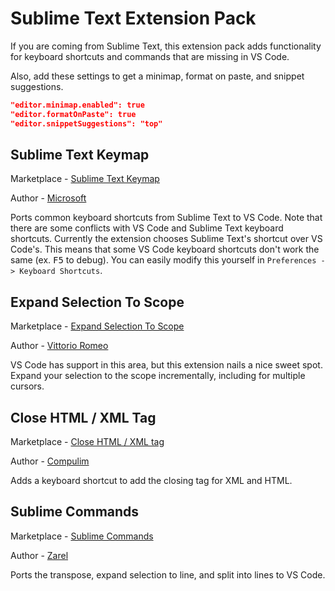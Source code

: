 # Sublime Text Extension Pack

If you are coming from Sublime Text, this extension pack adds functionality for keyboard shortcuts and commands that are missing in VS Code. 

Also, add these settings to get a minimap, format on paste, and snippet suggestions. 

```json
"editor.minimap.enabled": true
"editor.formatOnPaste": true
"editor.snippetSuggestions": "top"
```

## Sublime Text Keymap 

Marketplace - [Sublime Text Keymap](https://marketplace.visualstudio.com/items?itemName=ms-vscode.sublime-keybindings)

Author - [Microsoft](https://marketplace.visualstudio.com/search?term=publisher%3A%22Microsoft%22&target=VSCode)

Ports common keyboard shortcuts from Sublime Text to VS Code. Note that there are some conflicts with VS Code and Sublime Text keyboard shortcuts. Currently the extension chooses Sublime Text's shortcut over VS Code's. This means that some VS Code keyboard shortcuts don't work the same (ex. <kbd>F5</kbd> to debug). You can easily modify this yourself in `Preferences -> Keyboard Shortcuts`.

## Expand Selection To Scope

Marketplace - [Expand Selection To Scope](https://marketplace.visualstudio.com/items?itemName=vittorioromeo.expand-selection-to-scope)

Author - [Vittorio Romeo](https://marketplace.visualstudio.com/search?term=publisher%3A%22Vittorio%20Romeo%22&target=VSCode)

VS Code has support in this area, but this extension nails a nice sweet spot. Expand your selection to the scope incrementally, including for multiple cursors. 

## Close HTML / XML Tag

Marketplace - [Close HTML / XML tag](https://marketplace.visualstudio.com/items?itemName=Compulim.compulim-vscode-closetag)

Author - [Compulim](https://marketplace.visualstudio.com/search?term=publisher%3A%22Compulim%22&target=VSCode)

Adds a keyboard shortcut to add the closing tag for XML and HTML. 

## Sublime Commands

Marketplace - [Sublime Commands](https://marketplace.visualstudio.com/items?itemName=Zarel.sublime-commands)

Author - [Zarel](https://marketplace.visualstudio.com/search?term=publisher%3A%22Zarel%22&target=VSCode)

Ports the transpose, expand selection to line, and split into lines to VS Code. 